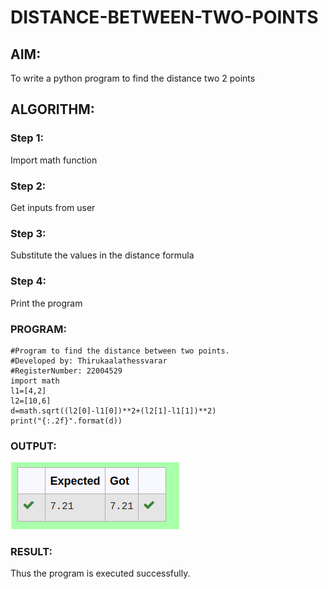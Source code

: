 # DISTANCE-BETWEEN-TWO-POINTS

## AIM:
To write a python program to find the distance two 2 points
## ALGORITHM:
### Step 1: 
Import math function
### Step 2: 
Get inputs from user
### Step 3: 
Substitute the values in the distance formula  
### Step 4: 
Print the program
### PROGRAM:
```
#Program to find the distance between two points.
#Developed by: Thirukaalathessvarar
#RegisterNumber: 22004529
import math
l1=[4,2]
l2=[10,6]
d=math.sqrt((l2[0]-l1[0])**2+(l2[1]-l1[1])**2)
print("{:.2f}".format(d))
```
### OUTPUT:
![output](dist.png)


### RESULT:
Thus the program is executed successfully.
